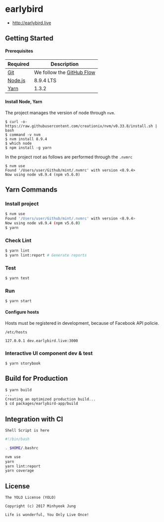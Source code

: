 # earlybird

- http://earlybird.live

## Getting Started

#### Prerequisites

Required | Description
--|--
[Git](https://git-scm.com/) | We follow the [GitHub Flow](https://guides.github.com/introduction/flow/)
[Node.js](nodejs.org) | 8.9.4 LTS
[Yarn](https://yarnpkg.com/lang/en/) | 1.3.2

#### Install Node, Yarn

The project manages the version of node through `nvm`.

```
$ curl -o- https://raw.githubusercontent.com/creationix/nvm/v0.33.8/install.sh | bash
$ command -v nvm
$ nvm install 8.9.4
$ which node
$ npm install -g yarn
```

In the project root as follows are performed through the `.nvmrc`

```
$ nvm use
Found '/Users/user/Github/mint/.nvmrc' with version <8.9.4>
Now using node v8.9.4 (npm v5.6.0)
```

## Yarn Commands

### Install project

```bash
$ nvm use
Found '/Users/user/Github/mint/.nvmrc' with version <8.9.4>
Now using node v8.9.4 (npm v5.6.0)
$ yarn
```

### Check Lint

```bash
$ yarn lint
$ yarn lint:report # Generate reports
```

### Test

```bash
$ yarn test
```

### Run

```
$ yarn start
```

#### Configure hosts

Hosts must be registered in development, because of Facebook API policie.

`/etc/hosts`
```
127.0.0.1 dev.earlybird.live:3000
```

### Interactive UI component dev & test

```
$ yarn storybook
```

## Build for Production

```bash
$ yarn build
...
Creating an optimized production build...
$ cd packages/earlybird-app/build
```

## Integration with CI

`Shell Script is here`

```bash
#!/bin/bash

. $HOME/.bashrc

nvm use
yarn
yarn lint:report
yarn coverage
```

## License

```
The YOLO License (YOLO)

Copyright (c) 2017 Minhyeok Jung

Life is wonderful, You Only Live Once!
```